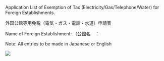 Application List of Exemption of Tax (Electricity/Gas/Telephone/Water) for Foreign Establishments.

外国公館等用免税（電気・ガス・電話・水道）申請表

Name of Foreign Establishment: （公館名　：

Note: All entries to be made in Japanese or English

![](https://www.nta.go.jp/tmp/3cbd5c2e-59a1-4b73-b18c-7ba7d3e9c748/images/3188b8d79012edb4519f1b666c73fbad374f6189c7e0d7bdb723c2b6e8322c00.jpg)